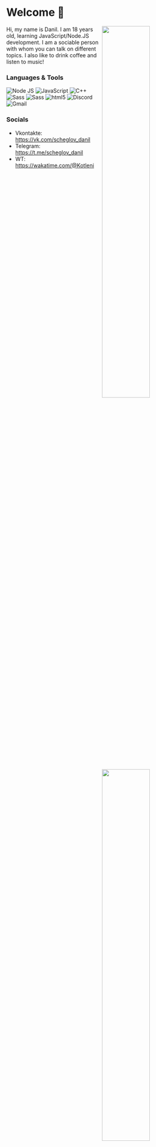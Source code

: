 # Welcome 👋

<!-- Credit: https://github.com/anuraghazra/github-readme-stats -->
<img width="50%" align="right" src="https://github-readme-stats.vercel.app/api?username=kotlen1&show_icons=true&include_all_commits=true">
<img width="50%" align="right" src="https://media.giphy.com/media/UV4rSwlTM7mnRa5l4o/giphy.gif">   
<img width="50%" align="right" src="https://github-readme-stats.vercel.app/api/wakatime?username=Kotleni">

Hi, my name is Danil. I am 18 years old, learning JavaScript/Node.JS development. I am a sociable person with whom you can talk on different topics. I also like to drink coffee and listen to music!

### Languages & Tools
<img alt="Node JS" src="https://img.shields.io/badge/-Node%20JS-43853d?style=flat-square&logo=Node.js&logoColor=white" /> <img alt="JavaScript" src="https://img.shields.io/badge/-JavaScript-edb200?style=flat-square&logo=javascript&logoColor=white" /> <img alt="C++" src="https://img.shields.io/badge/-C++-6294cb?style=flat-square&logo=C%2B%2B&logoColor=white" /> <img alt="Sass" src="https://img.shields.io/badge/-Scss-CC6699?style=flat-square&logo=sass&logoColor=white" /> <img alt="Sass" src="https://img.shields.io/badge/-CSS-CC6699?style=flat-square&logo=css3&logoColor=white" /> <img alt="html5" src="https://img.shields.io/badge/-HTML5-E34F26?style=flat-square&logo=html5&logoColor=white" /> <img alt="Discord" src="https://img.shields.io/badge/-Discord-36393F?style=flat-square&logo=discord&logoColor=white" /> <img alt="Gmail" src="https://img.shields.io/badge/-Gmail-36393F?style=flat-square&logo=gmail&logoColor=white" />

### Socials
- Vkontakte: https://vk.com/scheglov_danil
- Telegram: https://t.me/scheglov_danil
- WT: https://wakatime.com/@Kotleni
